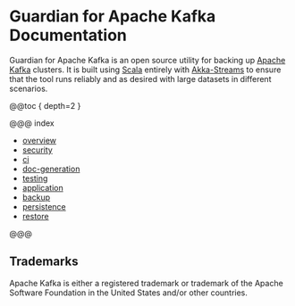 # Guardian for Apache Kafka Documentation

Guardian for Apache Kafka is an open source utility for backing up [Apache Kafka](https://kafka.apache.org/) clusters.
It is built using [Scala](https://www.scala-lang.org/) entirely
with [Akka-Streams](https://doc.akka.io/docs/akka/current/stream/index.html)
to ensure that the tool runs reliably and as desired with large datasets in different scenarios.

@@toc { depth=2 }

@@@ index

* [overview](overview.md)
* [security](security.md)
* [ci](ci.md)
* [doc-generation](doc-generation.md)
* [testing](testing/index.md)
* [application](application/index.md)
* [backup](backup/index.md)
* [persistence](persistence/index.md)
* [restore](restore/index.md)

@@@

## Trademarks

Apache Kafka is either a registered trademark or trademark of the Apache Software Foundation in the United States and/or
other countries.
